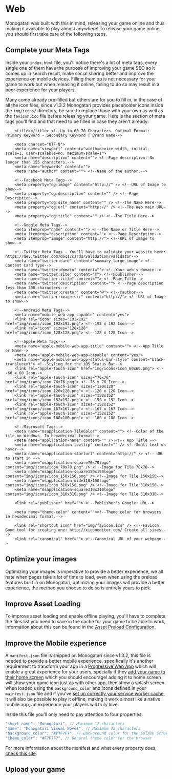 # Web

Monogatari was built with this in mind, releasing your game online and thus making it available to play almost anywhere! To release your game online, you should first take care of the following steps.

## Complete your Meta Tags

Inside your `index.html` file, you'll notice there's a lot of meta tags, every single one of them have the purpose of improving your game SEO so it comes up in search result, make social sharing better and improve the experience on mobile devices. Filling them up is not necessary for your game to work but when releasing it online, failing to do so may result in a poor experience for your players.

Many come already pre-filled but others are for you to fill in, in the case of all the icon files, since v1.3.2 Monogatari provides placeholder icons inside the `img/icons/` directory, be sure to replace those with your own as well as the `favicon.ico` file before releasing your game. Here is the section of meta tags you'll find and that need to be filled in case they aren't already:

```markup
    <title></title> <!--Up to 60-70 Characters. Optimal Format: Primary Keyword - Secondary Keyword | Brand Name-->

    <meta charset="UTF-8">
    <meta name="viewport" content="width=device-width, initial-scale=1, user-scalable=no, maximum-scale=1">
    <meta name="description" content=""> <!--Page description. No longer than 155 characters.-->
    <meta name="keywords" content="">
    <meta name="author" content=""> <!--Name of the author.-->

    <!--Facebook Meta Tags-->
    <meta property="og:image" content="http://" /> <!--URL of Image to show-->
    <meta property="og:description" content="" /> <!--Page Description-->
    <meta property="og:site_name" content="" /> <!--The Name Here-->
    <meta property="og:url" content="http://" /> <!--The Web main URL-->
    <meta property="og:title" content="" /> <!--The Title Here-->

    <!--Google Meta Tags-->
    <meta itemprop="name" content=""> <!--The Name or Title Here-->
    <meta itemprop="description" content=""> <!--Page Description-->
    <meta itemprop="image" content="http://"> <!--URL of Image to show-->

    <!--Twitter Meta Tags - You'll have to validate your website here: https://dev.twitter.com/docs/cards/validation/validator-->
    <meta name="twitter:card" content="summary_large_image"> <!--Content Card Type-->
    <meta name="twitter:domain" content=""> <!--Your web's domain-->
    <meta name="twitter:site" content="@"> <!--@publisher-->
    <meta name="twitter:title" content=""> <!--Page Title-->
    <meta name="twitter:description" content=""> <!--Page description less than 200 characters-->
    <meta name="twitter:creator" content="@"> <!--@author-->
    <meta name="twitter:image:src" content="http://"> <!--URL of Image to show-->

    <!--Android Meta Tags-->
    <meta name="mobile-web-app-capable" content="yes">
    <link rel="icon" sizes="192x192" href="img/icons/icon_192x192.png"> <!--192 x 192 Icon-->
    <link rel="icon" sizes="128x128" href="img/icons/icon_128x128.png"> <!--128 x 128 Icon-->

    <!--Apple Meta Tags-->
    <meta name="apple-mobile-web-app-title" content=""> <!--App Title or Name-->
    <meta name="apple-mobile-web-app-capable" content="yes">
    <meta name="apple-mobile-web-app-status-bar-style" content="black-translucent"> <!--Styling for the iOS Status Bar-->
    <link rel="apple-touch-icon" href="img/icons/icon_60x60.png"> <!--60 x 60 Icon-->
    <link rel="apple-touch-icon" sizes="76x76" href="img/icons/icon_76x76.png"> <!--76 x 76 Icon-->
    <link rel="apple-touch-icon" sizes="120x120" href="img/icons/icon_120x120.png"> <!--120 x 120 Icon-->
    <link rel="apple-touch-icon" sizes="152x152" href="img/icons/icon_152x152.png"> <!--152 x 152 Icon-->
    <link rel="apple-touch-icon" sizes="152x152" href="img/icons/icon_167x167.png"> <!--167 x 167 Icon-->
    <link rel="apple-touch-icon" sizes="152x152" href="img/icons/icon_180x180.png"> <!--180 x 180 Icon-->

    <!--Microsoft Tags-->
    <meta name="msapplication-TileColor" content=""> <!--Color of the tile on Windows. In hexadecimal format-->
    <meta name="application-name" content="" /> <!-- App Title -->
    <meta name="msapplication-tooltip" content="" /> <!--Small text on hover-->
    <meta name="msapplication-starturl" content="http://" /> <!-- URL to start in -->
    <meta name="msapplication-square70x70logo" content="img/icons/icon_70x70.png" /> <!--Image for Tile 70x70-->
    <meta name="msapplication-square150x150logo" content="img/icons/icon_150x150.png" /> <!--Image for Tile 150x150-->
    <meta name="msapplication-wide310x150logo" content="img/icons/icon_310x150.png" /> <!--Image for Tile 310x150-->
    <meta name="msapplication-square310x310logo" content="img/icons/icon_310x310.png" /> <!--Image for Tile 310x310-->

    <link rel="publisher" href=""> <!--Publisher's Google+ URL-->

    <meta name="theme-color" content=""><!--Theme color for browsers in hexadecimal format.-->

    <link rel="shortcut icon" href="img/favicon.ico" /> <!--Favicon. Good tool for creating one: http://xiconeditor.com/ Create all sizes.-->
    <link rel="canonical" href=""> <!--Canonical URL of your webpage-->
```

## Optimize your images

Optimizing your images is imperative to provide a better experience, we all hate when pages take a lot of time to load, even when using the preload features built in on Monogatari, optimizing your images will provide a better experience, the method you choose to do so is entirely yours to pick.

## Improve Asset Loading

To improve asset loading and enable offline playing, you'll have to complete the files list you need to save in the cache for your game to be able to work, information about this can be found in the [Asset Preload Configuration](https://monogatari.io/documentation/configuration/asset-preload/).

## Improve the Mobile experience

A `manifest.json` file is shipped on Monogatari since v1.3.2, this file is needed to provide a better mobile experience, specifically it's another requirement to transform your app in a [Progressive Web App](https://en.wikipedia.org/wiki/Progressive_web_app) which will enable a great experience for your users, specially if they [add your game to their home screen](https://www.howtogeek.com/196087/how-to-add-websites-to-the-home-screen-on-any-smartphone-or-tablet/) which you should encourage! adding it to home screen will show your game icon just as with other app, then show a splash screen when loaded using the `background_color` and icons defined in your `mainfest.json` file and if you've [set up correctly your service worker cache](https://monogatari.io/documentation/configuration/asset-preload/), it will also be possible to play it offline, making it work almost like a native mobile app, an experience your players will truly love.

Inside this file you'll only need to pay attention to four properties:

```javascript
"short_name": "Monogatari", // Maximum 12 characters
"name": "Monogatari Visual Novel", // Maximum 45 characters
"background_color": "#F7F7F7", // Background color for the Splash Screen
"theme_color": "#F7F7F7", // General theme color for the browser
```

For more information about the manifest and what every property does, [check this site](https://developer.mozilla.org/en-US/docs/Web/Manifest).

## Upload your game

